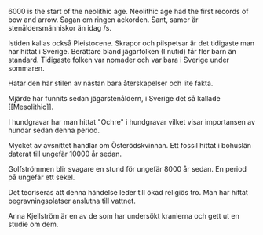 6000 is the start of the neolithic age. Neolithic age had the first records of bow and arrow. Sagan om ringen ackorden. Sant, samer är stenåldersmänniskor än idag /s.

Istiden kallas också Pleistocene. Skrapor och pilspetsar är det tidigaste man har hittat i Sverige. Berättare bland jägarfolken (I nutid) får fler barn än standard. Tidigaste folken var nomader och var bara i Sverige under sommaren.

Hatar den här stilen av nästan bara återskapelser och lite fakta.

Mjärde har funnits sedan jägarstenåldern, i Sverige det så kallade [[Mesolithic]].

I hundgravar har man hittat "Ochre" i hundgravar vilket visar importansen av hundar sedan denna period.

Mycket av avsnittet handlar om Österödskvinnan. Ett fossil hittat i bohuslän daterat till ungefär 10000 år sedan. 

Golfströmmen blir svagare en stund för ungefär 8000 år sedan. En period på ungefär ett sekel. 

Det teoriseras att denna händelse leder till ökad religiös tro. Man har hittat begravningsplatser anslutna till vattnet. 

Anna Kjellström är en av de som har undersökt kranierna och gett ut en studie om dem.

